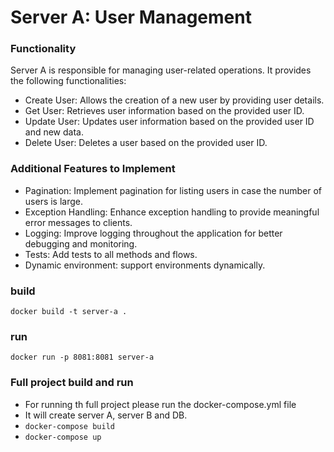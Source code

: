 # Server A: User Management

### Functionality
Server A is responsible for managing user-related operations. It provides the following functionalities:

- Create User: Allows the creation of a new user by providing user details.
- Get User: Retrieves user information based on the provided user ID.
- Update User: Updates user information based on the provided user ID and new data.
- Delete User: Deletes a user based on the provided user ID.

### Additional Features to Implement
- Pagination: Implement pagination for listing users in case the number of users is large.
- Exception Handling: Enhance exception handling to provide meaningful error messages to clients.
- Logging: Improve logging throughout the application for better debugging and monitoring.
- Tests: Add tests to all methods and flows.
- Dynamic environment: support environments dynamically.

### build
`docker build -t server-a .`

### run
`docker run -p 8081:8081 server-a`

### Full project build and run
- For running th full project please run the docker-compose.yml file
- It will create server A, server B and DB.
- `docker-compose build`
- `docker-compose up`


